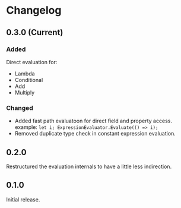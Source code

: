 # Changelog

## 0.3.0 (Current)

### Added

Direct evaluation for:

- Lambda
- Conditional
- Add
- Multiply

### Changed

- Added fast path evaluatoon for direct field and property access.
	example: `let i; ExpressionEvaluator.Evaluate(() => i);`
- Removed duplicate type check in constant expression evaluation.

## 0.2.0

Restructured the evaluation internals to have a little less indirection.

## 0.1.0

Initial release.